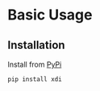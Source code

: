 # Basic Usage



## Installation

Install from [PyPi](https://pypi.org/project/xdi/)

```shell
pip install xdi
```

